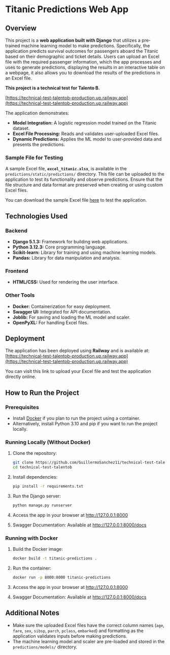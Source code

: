 # Titanic Predictions Web App

## Overview

This project is a **web application built with Django** that utilizes a pre-trained machine learning model to make predictions. Specifically, the application predicts survival outcomes for passengers aboard the Titanic based on their demographic and ticket details. Users can upload an Excel file with the required passenger information, which the app processes and uses to generate predictions, displaying the results in an interactive table on a webpage, it also allows you to download the results of the predictions in an Excel file.

**This project is a technical test for Talento B.**

[https://technical-test-talentob-production.up.railway.app](https://technical-test-talentob-production.up.railway.app)

The application demonstrates:
- **Model Integration:** A logistic regression model trained on the Titanic dataset.
- **Excel File Processing:** Reads and validates user-uploaded Excel files.
- **Dynamic Predictions:** Applies the ML model to user-provided data and presents the predictions.

### Sample File for Testing

A sample Excel file, **`excel_titanic.xlsx`**, is available in the `predictions/static/predictions/` directory. This file can be uploaded to the application to test its functionality and observe predictions. Ensure that the file structure and data format are preserved when creating or using custom Excel files.

You can download the sample Excel file [here](predictions/static/predictions/excel_titanic.xlsx) to test the application.


## Technologies Used

### Backend
- **Django 5.1.3:** Framework for building web applications.
- **Python 3.12.3:** Core programming language.
- **Scikit-learn:** Library for training and using machine learning models.
- **Pandas:** Library for data manipulation and analysis.

### Frontend
- **HTML/CSS:** Used for rendering the user interface.

### Other Tools
- **Docker:** Containerization for easy deployment.
- **Swagger UI:** Integrated for API documentation.
- **Joblib:** For saving and loading the ML model and scaler.
- **OpenPyXL:** For handling Excel files.

## Deployment

The application has been deployed using **Railway** and is available at:  
[https://technical-test-talentob-production.up.railway.app](https://technical-test-talentob-production.up.railway.app)

You can visit this link to upload your Excel file and test the application directly online.

## How to Run the Project

### Prerequisites
- Install [Docker](https://docs.docker.com/get-docker/) if you plan to run the project using a container.
- Alternatively, install Python 3.10 and pip if you want to run the project locally.

### Running Locally (Without Docker)

1. Clone the repository:
   ```bash
   git clone https://github.com/GuillermoSanchez11/technical-test-talentob.git
   cd technical-test-talentob
    ```
2. Install dependencies:
    ```bash
   pip install -r requirements.txt
    ```
3. Run the Django server:
    ```bash
   python manage.py runserver
    ```
4. Access the app in your browser at http://127.0.0.1:8000

5. Swagger Documentation: Available at http://127.0.0.1:8000/docs

### Running with Docker

1. Build the Docker image:
    ```bash
   docker build -t titanic-predictions .
    ```
2. Run the container:
    ```bash
   docker run -p 8000:8000 titanic-predictions
    ```
3. Access the app in your browser at http://127.0.0.1:8000

4. Swagger Documentation: Available at http://127.0.0.1:8000/docs

## Additional Notes

- Make sure the uploaded Excel files have the correct column names (`age`, `fare`, `sex`, `sibsp`, `parch`, `pclass`, `embarked`) and formatting as the application validates inputs before making predictions.
- The machine learning model and scaler are pre-loaded and stored in the `predictions/models/` directory.
